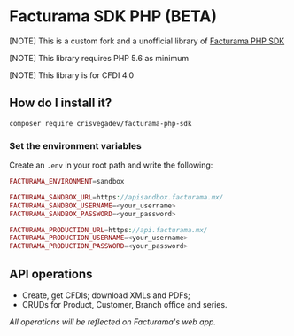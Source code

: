 # Facturama SDK PHP (BETA)

[NOTE] This is a custom fork and a unofficial library of [Facturama PHP SDK](https://github.com/Facturama/facturama-php-sdk)

[NOTE] This library requires PHP 5.6 as minimum

[NOTE] This library is for CFDI 4.0

## How do I install it?

    composer require crisvegadev/facturama-php-sdk

### Set the environment variables


Create an `.env` in your root path and write the following:
```php
FACTURAMA_ENVIRONMENT=sandbox

FACTURAMA_SANDBOX_URL=https://apisandbox.facturama.mx/
FACTURAMA_SANDBOX_USERNAME=<your_username>
FACTURAMA_SANDBOX_PASSWORD=<your_password>

FACTURAMA_PRODUCTION_URL=https://api.facturama.mx/
FACTURAMA_PRODUCTION_USERNAME=<your_username>
FACTURAMA_PRODUCTION_PASSWORD=<your_password>
```

## API operations

- Create, get CFDIs; download XMLs and PDFs;
- CRUDs for Product, Customer, Branch office and series.

*All operations will be reflected on Facturama's web app.*
